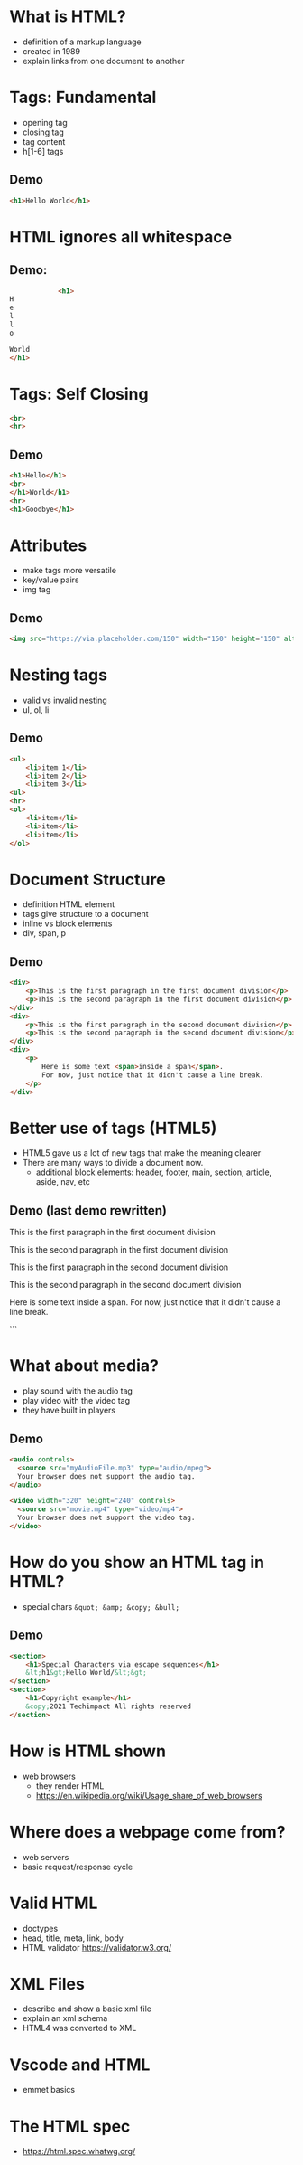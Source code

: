 # What is HTML?
* definition of a markup language
* created in 1989
* explain links from one document to another

# Tags: Fundamental
* opening tag
* closing tag
* tag content
* h[1-6] tags

## Demo
```html
<h1>Hello World</h1>
```

# HTML ignores all whitespace
## Demo:
```html
            <h1>
H
e
l
l
o

World
</h1>
```

# Tags: Self Closing
```html
<br>
<hr>
```

## Demo
```html
<h1>Hello</h1>
<br>
</h1>World</h1>
<hr>
<h1>Goodbye</h1>
```

# Attributes
* make tags more versatile
* key/value pairs
* img tag

## Demo
```html
<img src="https://via.placeholder.com/150" width="150" height="150" alt="placeholder image">
```

# Nesting tags
* valid vs invalid nesting
* ul, ol, li

## Demo
```html
<ul>
    <li>item 1</li>
    <li>item 2</li>
    <li>item 3</li>
<ul>
<hr>
<ol>
    <li>item</li>
    <li>item</li>
    <li>item</li>
</ol>
```

# Document Structure
* definition HTML element
* tags give structure to a document
* inline vs block elements
* div, span, p

## Demo
```html
<div>
    <p>This is the first paragraph in the first document division</p>
    <p>This is the second paragraph in the first document division</p>
</div>
<div>
    <p>This is the first paragraph in the second document division</p>
    <p>This is the second paragraph in the second document division</p>
</div>
<div>
    <p>
        Here is some text <span>inside a span</span>.
        For now, just notice that it didn't cause a line break.
    </p>
</div>
```

# Better use of tags (HTML5)
* HTML5 gave us a lot of new tags that make the meaning clearer
* There are many ways to divide a document now.
    * additional block elements: header, footer, main, section, article, aside, nav, etc

## Demo (last demo rewritten)
<article>
  <p>This is the first paragraph in the first document division</p>
    <p>This is the second paragraph in the first document division</p>
</article>
<article>
    <p>This is the first paragraph in the second document division</p>
    <p>This is the second paragraph in the second document division</p>
</article>
<article>
    <p>
        Here is some text <span>inside a span</span>.
        For now, just notice that it didn't cause a line break.
    </p>
</article>
```

# What about media?
* play sound with the audio tag
* play video with the video tag
* they have built in players

## Demo
```html
<audio controls>
  <source src="myAudioFile.mp3" type="audio/mpeg">
  Your browser does not support the audio tag.
</audio>

<video width="320" height="240" controls>
  <source src="movie.mp4" type="video/mp4">
  Your browser does not support the video tag.
</video>
```

# How do you show an HTML tag in HTML?
* special chars ```&quot; &amp; &copy; &bull;```

## Demo
```html
<section>
    <h1>Special Characters via escape sequences</h1>
    &lt;h1&gt;Hello World/&lt;&gt;
</section>
<section>
    <h1>Copyright example</h1>
    &copy;2021 Techimpact All rights reserved
</section>
```

# How is HTML shown
* web browsers
    * they render HTML
    * https://en.wikipedia.org/wiki/Usage_share_of_web_browsers

# Where does a webpage come from?
* web servers
* basic request/response cycle


# Valid HTML
* doctypes
* head, title, meta, link, body
* HTML validator https://validator.w3.org/

# XML Files
* describe and show a basic xml file
* explain an xml schema
* HTML4 was converted to XML

# Vscode and HTML
* emmet basics

# The HTML spec
* https://html.spec.whatwg.org/
